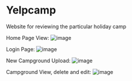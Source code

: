 # Yelpcamp
Website for reviewing the particular holiday camp

Home Page View:
![image](https://github.com/ompirakash394/Yelpcamp/assets/82316272/62ff3409-9ede-4b99-ac55-99dbb0988cb4)



Login Page:
![image](https://github.com/ompirakash394/Yelpcamp/assets/82316272/c4585226-da4b-4e94-9de6-0969ff8cc44c)


New Campground Upload:
![image](https://github.com/ompirakash394/Yelpcamp/assets/82316272/b8972969-3a6d-410a-bc88-271f9bc8b55c)


Campground View, delete and edit:
![image](https://github.com/ompirakash394/Yelpcamp/assets/82316272/a32abc62-c35a-4d1b-b539-34869add2cae)

